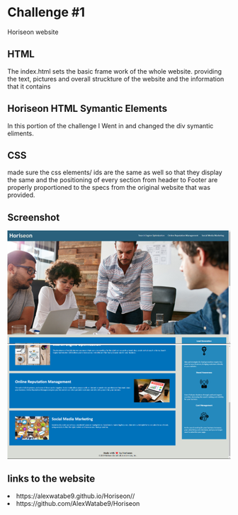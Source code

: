 # Challenge #1 
Horiseon website 
## HTML 
The index.html sets the basic frame work of the whole website. providing the text, pictures and overall struckture of the website and the information that it contains


## Horiseon HTML Symantic Elements
In this portion of the challenge I Went in and changed the div symantic eliments. 

## CSS
made sure the css elements/ ids are the same as well so that they display the same and the positioning of every section from header to Footer are properly proportioned to the specs from the original website that was provided.

## Screenshot 
![screenshots of the Horiseon website](./assets/images/Screenshot_20230130_040223.png)
![screenshot of the Horiseon website](./assets/images/Screenshot_20230130_040233.png)

## links to the website
<li>https://alexwatabe9.github.io/Horiseon//</li>
<li>https://github.com/AlexWatabe9/Horiseon</li>

